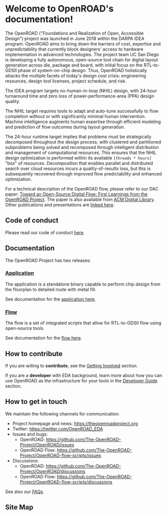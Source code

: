 # Welcome to OpenROAD's documentation!

The OpenROAD ("Foundations and Realization of Open, Accessible Design")
project was launched in June 2018 within the DARPA IDEA program. OpenROAD
aims to bring down the barriers of cost, expertise and unpredictability that
currently block designers' access to hardware implementation in advanced
technologies. The project team UC San Diego is developing a fully autonomous,
open-source tool chain for digital layout generation across die, package
and board, with initial focus on the RTL-to-GDSII phase of system-on-chip
design. Thus, OpenROAD holistically attacks the multiple facets of today's
design cost crisis: engineering resources, design tool licenses, project
schedule, and risk.

The IDEA program targets no-human-in-loop (NHIL) design, with 24-hour
turnaround time and zero loss of power-performance-area (PPA) design quality.

The NHIL target requires tools to adapt and auto-tune successfully to flow
completion without or with significantly minimal human intervention. Machine
intelligence augments human expertise through efficient modeling and
prediction of flow outcomes during layout generation.

The 24-hour runtime target implies that problems must be strategically
decomposed throughout the design process, with clustered and partitioned
subproblems being solved and recomposed through intelligent distribution
and management of computational resources. This ensures that the NHIL design
optimization is performed within its available `[threads * hours]` "box" of
resources. Decomposition that enables parallel and distributed search over
cloud resources incurs a quality-of-results loss, but this is subsequently
recovered through improved flow predictability and enhanced optimization.

For a technical description of the OpenROAD flow, please refer to our DAC paper:
[Toward an Open-Source Digital Flow: First Learnings from the OpenROAD Project](https://vlsicad.ucsd.edu/Publications/Conferences/371/c371.pdf).
The paper is also available from [ACM Digital Library](https://dl.acm.org/doi/10.1145/3316781.3326334).
Other publications and presentations are
[linked here](https://theopenroadproject.org/publications/).

## Code of conduct

Please read our code of conduct [here](main/CODE_OF_CONDUCT.md).

## Documentation

The OpenROAD Project has two releases:

### [Application](https://github.com/The-OpenROAD-Project/OpenROAD)

The application is a standalone binary capable to perform chip design
from the floorplan to detailed route with metal fill.

See documentation for the [application here](main/README.md).

### [Flow](https://github.com/The-OpenROAD-Project/OpenROAD-flow-scripts)

The flow is a set of integrated scripts that allow for RTL-to-GDSII flow
using open-source tools.

See documentation for the [flow here](user/GettingStarted.md).

## How to contribute

If you are willing to **contribute**, see the
[Getting Involved](contrib/GettingInvolved.md) section.

If you are a **developer** with EDA background, learn more about how you
can use OpenROAD as the infrastructure for your tools in the
[Developer Guide](contrib/DeveloperGuide.md) section.

## How to get in touch

We maintain the following channels for communication:

-   Project homepage and news: <https://theopenroadproject.org>
-   Twitter: <https://twitter.com/OpenROAD_EDA>
-   Issues and bugs:
    -   OpenROAD: <https://github.com/The-OpenROAD-Project/OpenROAD/issues>
    -   OpenROAD Flow: <https://github.com/The-OpenROAD-Project/OpenROAD-flow-scripts/issues>
-   Discussions:
    -   OpenROAD: <https://github.com/The-OpenROAD-Project/OpenROAD/discussions>
    -   OpenROAD Flow: <https://github.com/The-OpenROAD-Project/OpenROAD-flow-scripts/discussions>

See also our [FAQs](user/FAQS.md).

## Site Map

```{tableofcontents}
```
